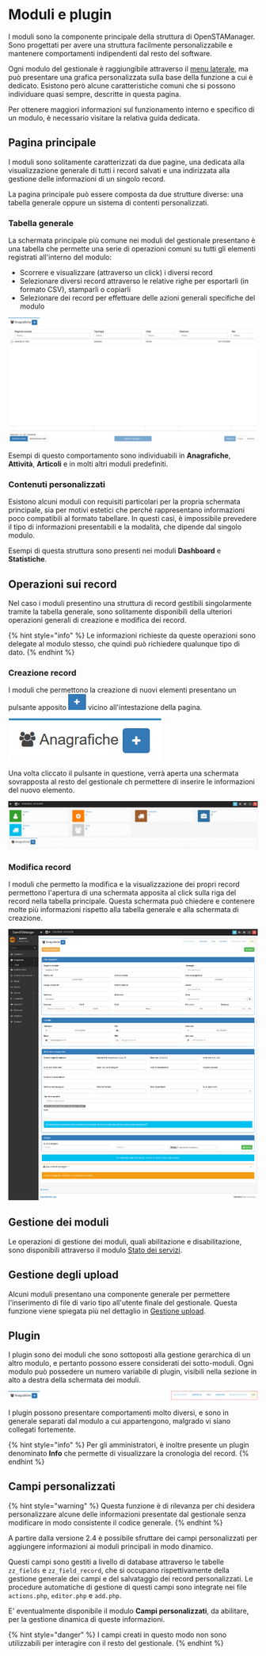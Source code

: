 # Moduli e plugin

I moduli sono la componente principale della struttura di OpenSTAManager. Sono progettati per avere una struttura facilmente personalizzabile e mantenere comportamenti indipendenti dal resto del software.

Ogni modulo del gestionale è raggiungibile attraverso il [menu laterale](./#navigazione), ma può presentare una grafica personalizzata sulla base della funzione a cui è dedicato. Esistono però alcune caratteristiche comuni che si possono individuare quasi sempre, descritte in questa pagina.

Per ottenere maggiori informazioni sul funzionamento interno e specifico di un modulo, è necessario visitare la relativa guida dedicata.

## Pagina principale

I moduli sono solitamente caratterizzati da due pagine, una dedicata alla visualizzazione generale di tutti i record salvati e una indirizzata alla gestione delle informazioni di un singolo record.

La pagina principale può essere composta da due strutture diverse: una tabella generale oppure un sistema di contenti personalizzati.

### Tabella generale

La schermata principale più comune nei moduli del gestionale presentano è una tabella che permette una serie di operazioni comuni su tutti gli elementi registrati all'interno del modulo:

* Scorrere e visualizzare \(attraverso un click\) i diversi record
* Selezionare diversi record attraverso le relative righe per esportarli \(in formato CSV\), stamparli o copiarli
* Selezionare dei record per effettuare delle azioni generali specifiche del modulo

![Esempio dell&apos;interfaccia con tabella generale](../.gitbook/assets/table.png)

Esempi di questo comportamento sono individuabili in **Anagrafiche**, **Attività**, **Articoli** e in molti altri moduli predefiniti.

### Contenuti personalizzati

Esistono alcuni moduli con requisiti particolari per la propria schermata principale, sia per motivi estetici che perché rappresentano informazioni poco compatibili al formato tabellare. In questi casi, è impossibile prevedere il tipo di informazioni presentabili e la modalità, che dipende dal singolo modulo.

Esempi di questa struttura sono presenti nei moduli **Dashboard** e **Statistiche**.

## Operazioni sui record

Nel caso i moduli presentino una struttura di record gestibili singolarmente tramite la tabella generale, sono solitamente disponibili della ulteriori operazioni generali di creazione e modifica dei record.

{% hint style="info" %}
Le informazioni richieste da queste operazioni sono delegate al modulo stesso, che quindi può richiedere qualunque tipo di dato.
{% endhint %}

### Creazione record

I moduli che permettono la creazione di nuovi elementi presentano un pulsante apposito ![](../.gitbook/assets/pulsante+.PNG) vicino all'intestazione della pagina.

![Pulsante di creazione record \(Anagrafiche\)](../.gitbook/assets/add-button.png)

Una volta cliccato il pulsante in questione, verrà aperta una schermata sovrapposta al resto del gestionale ch permettere di inserire le informazioni del nuovo elemento.

![Creazione di un nuovo record \(Anagrafiche\) ](../.gitbook/assets/modal.gif)

### Modifica record

I moduli che permetto la modifica e la visualizzazione dei propri record permettono l'apertura di una schermata apposita al click sulla riga del record nella tabella principale. Questa schermata può chiedere e contenere molte più informazioni rispetto alla tabella generale e alla schermata di creazione.

![Esempio di schermata di modifica record \(Anagrafiche\)](../.gitbook/assets/editor.png)

## Gestione dei moduli

Le operazioni di gestione dei moduli, quali abilitazione e disabilitazione, sono disponibili attraverso il modulo [Stato dei servizi](stato-dei-servizi.md).

## Gestione degli upload

Alcuni moduli presentano una componente generale per permettere l'inserimento di file di vario tipo all'utente finale del gestionale. Questa funzione viene spiegata più nel dettaglio in [Gestione upload](gestione-upload.md).

## Plugin

I plugin sono dei moduli che sono sottoposti alla gestione gerarchica di un altro modulo, e pertanto possono essere considerati dei sotto-moduli. Ogni modulo può possedere un numero variabile di plugin, visibili nella sezione in alto a destra della schermata dei moduli.

![Plugin](../.gitbook/assets/plugins.png)

I plugin possono presentare comportamenti molto diversi, e sono in generale separati dal modulo a cui appartengono, malgrado vi siano collegati fortemente.

{% hint style="info" %}
Per gli amministratori, è inoltre presente un plugin denominato **Info** che permette di visualizzare la cronologia del record.
{% endhint %}

## Campi personalizzati

{% hint style="warning" %}
Questa funzione è di rilevanza per chi desidera personalizzare alcune delle informazioni presentate dal gestionale senza modificare in modo consistente il codice generale.
{% endhint %}

A partire dalla versione 2.4 è possibile sfruttare dei campi personalizzati per aggiungere informazioni ai moduli principali in modo dinamico.

Questi campi sono gestiti a livello di database attraverso le tabelle `zz_fields` e `zz_field_record`, che si occupano rispettivamente della gestione generale dei campi e del salvataggio dei record personalizzati. Le procedure automatiche di gestione di questi campi sono integrate nei file `actions.php`, `editor.php` e `add.php`.

E' eventualmente disponibile il modulo **Campi personalizzati**, da abilitare, per la gestione dinamica di queste informazioni.

{% hint style="danger" %}
I campi creati in questo modo non sono utilizzabili per interagire con il resto del gestionale.
{% endhint %}

